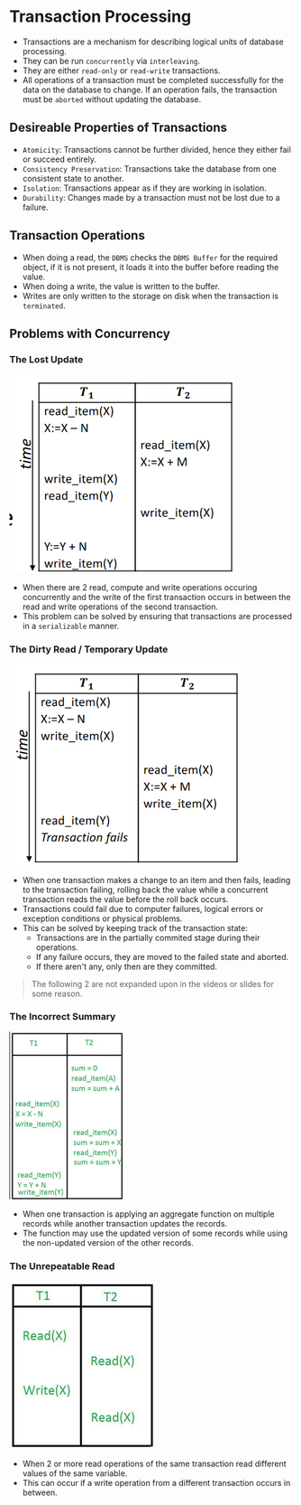 # Transaction Processing

* Transactions are a mechanism for describing logical units of database processing.
* They can be run `concurrently` via `interleaving`.
* They are either `read-only` or `read-write` transactions.
* All operations of a transaction must be completed successfully for the data on the database to change. If an operation fails, the transaction must be `aborted` without updating the database.

## Desireable Properties of Transactions
* `Atomicity`: Transactions cannot be further divided, hence they either fail or succeed entirely.
* `Consistency Preservation`: Transactions take the database from one consistent state to another.
* `Isolation`: Transactions appear as if they are working in isolation.
* `Durability`: Changes made by a transaction must not be lost due to a failure.

## Transaction Operations
* When doing a read, the `DBMS` checks the `DBMS Buffer` for the required object, if it is not present, it loads it into the buffer before reading the value.
* When doing a write, the value is written to the buffer.
* Writes are only written to the storage on disk when the transaction is `terminated`.

## Problems with Concurrency

### The Lost Update
![Lost Update](../img/lost_update.png)
* When there are 2 read, compute and write operations occuring concurrently and the write of the first transaction occurs in between the read and write operations of the second transaction.
* This problem can be solved by ensuring that transactions are processed in a `serializable` manner.

### The Dirty Read / Temporary Update
![Dirty Read](../img/dirty_read.png)
* When one transaction makes a change to an item and then fails, leading to the transaction failing, rolling back the value while a concurrent transaction reads the value before the roll back occurs.
* Transactions could fail due to computer failures, logical errors or exception  conditions or physical problems.
* This can be solved by keeping track of the transaction state:
    * Transactions are in the partially commited stage during their operations.
    * If any failure occurs, they are moved to the failed state and aborted.
    * If there aren't any, only then are they committed.

> The following 2 are not expanded upon in the videos or slides for some reason.
### The Incorrect Summary
![Incorrect Summary](../img/incorrect_summary.png)
* When one transaction is applying an aggregate function on multiple records while another transaction updates the records.
* The function may use the updated version of some records while using the non-updated version of the other records.

### The Unrepeatable Read
![Unrepeatable Read](../img/unrepeatable_read.png)
* When 2 or more read operations of the same transaction read different values of the same variable.
* This can occur if a write operation from a different transaction occurs in between.